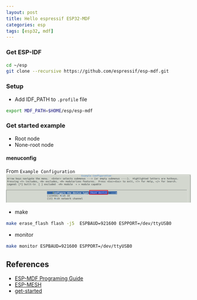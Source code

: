 ```yaml
---
layout: post
title: Hello espressif ESP32-MDF
categories: esp
tags: [esp32, mdf]
---
```



### Get ESP-IDF
```bash
cd ~/esp
git clone --recursive https://github.com/espressif/esp-mdf.git
```

### Setup
- Add IDF_PATH to  `.profile` file
```bash
export MDF_PATH=$HOME/esp/esp-mdf
```

### Get started example
- Root node
- None-root node

#### menuconfig
From `Example Configuration`
![](../../images/5c9af743.png)

- make
```bash
make erase_flash flash -j5  ESPBAUD=921600 ESPPORT=/dev/ttyUSB0
```

- monitor
```bash
make monitor ESPBAUD=921600 ESPPORT=/dev/ttyUSB0
```

## References
- [ESP-MDF Programing Guide](https://docs.espressif.com/projects/esp-mdf/en/latest/)
- [ESP-MESH](https://docs.espressif.com/projects/esp-idf/en/latest/api-guides/mesh.html)
- [get-started](https://github.com/espressif/esp-mdf/tree/master/examples/get-started)
